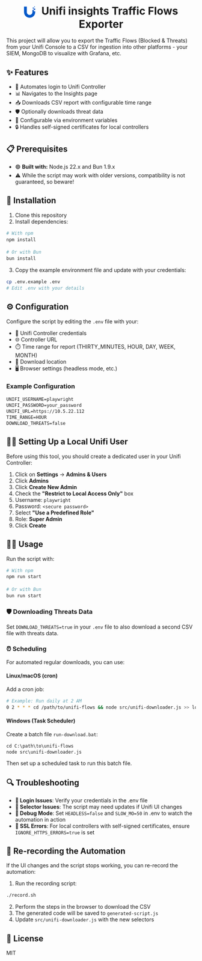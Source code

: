 <h1 align="center">
  <img alt="Ubiquiti Logo" src="assets/ubiquiti-blue.svg" width="30" height="30" style="vertical-align: middle; margin-right: 10px;">
  Unifi insights Traffic Flows Exporter
</h1>

This project will allow you to export the Traffic Flows (Blocked & Threats) from your Unifi Console to a CSV for ingestion into other platforms - your SIEM, MongoDB to visualize with Grafana, etc.

## ✨ Features

- 🔐 Automates login to Unifi Controller
- 📊 Navigates to the Insights page
- 📥 Downloads CSV report with configurable time range
- 🛡️ Optionally downloads threat data
- 🔧 Configurable via environment variables
- 🔒 Handles self-signed certificates for local controllers

## 📋 Prerequisites

- 🟢 **Built with:** Node.js 22.x and Bun 1.9.x
- ⚠️ While the script may work with older versions, compatibility is not guaranteed, so beware!

## 🚀 Installation

1. Clone this repository
2. Install dependencies:

```bash
# With npm
npm install

# Or with Bun
bun install
```

3. Copy the example environment file and update with your credentials:

```bash
cp .env.example .env
# Edit .env with your details
```

## ⚙️ Configuration

Configure the script by editing the `.env` file with your:

- 👤 Unifi Controller credentials
- 🌐 Controller URL
- ⏱️ Time range for report (THIRTY_MINUTES, HOUR, DAY, WEEK, MONTH)
- 📁 Download location
- 🖥️ Browser settings (headless mode, etc.)

### Example Configuration

```
UNIFI_USERNAME=playwright
UNIFI_PASSWORD=your_password
UNIFI_URL=https://10.5.22.112
TIME_RANGE=HOUR
DOWNLOAD_THREATS=false
```

## 👩‍💻 Setting Up a Local Unifi User

Before using this tool, you should create a dedicated user in your Unifi Controller:

1. Click on **Settings** -> **Admins & Users**
2. Click **Admins**
3. Click **Create New Admin**
4. Check the **"Restrict to Local Access Only"** box
5. Username: `playwright`
6. Password: `<secure password>`
7. Select **"Use a Predefined Role"**
8. Role: **Super Admin**
9. Click **Create**

## 🏃‍♂️ Usage

Run the script with:

```bash
# With npm
npm run start

# Or with Bun
bun run start
```

### 🛡️ Downloading Threats Data

Set `DOWNLOAD_THREATS=true` in your `.env` file to also download a second CSV file with threats data.

### ⏰ Scheduling

For automated regular downloads, you can use:

#### Linux/macOS (cron)

Add a cron job:

```bash
# Example: Run daily at 2 AM
0 2 * * * cd /path/to/unifi-flows && node src/unifi-downloader.js >> logs/downloads.log 2>&1
```

#### Windows (Task Scheduler)

Create a batch file `run-download.bat`:

```batch
cd C:\path\to\unifi-flows
node src\unifi-downloader.js
```

Then set up a scheduled task to run this batch file.

## 🔍 Troubleshooting

- **🔑 Login Issues**: Verify your credentials in the .env file
- **🔄 Selector Issues**: The script may need updates if Unifi UI changes
- **🐞 Debug Mode**: Set `HEADLESS=false` and `SLOW_MO=50` in .env to watch the automation in action
- **🔐 SSL Errors**: For local controllers with self-signed certificates, ensure `IGNORE_HTTPS_ERRORS=true` is set

## 🎥 Re-recording the Automation

If the UI changes and the script stops working, you can re-record the automation:

1. Run the recording script:

```bash
./record.sh
```

2. Perform the steps in the browser to download the CSV
3. The generated code will be saved to `generated-script.js`
4. Update `src/unifi-downloader.js` with the new selectors

## 📜 License

MIT
